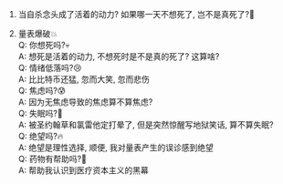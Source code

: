 1. 当自杀念头成了活着的动力? 如果哪一天不想死了, 岂不是真死了?🤡  

2. 量表爆破💥  
Q: 你想死吗?💀  
A: 想死是活着的动力, 不想死时是不是真的死了? 这算啥?  
Q: 情绪低落吗?😢  
A: 比比特币还猛, 忽而大笑, 忽而悲伤  
Q: 焦虑吗?😰  
A: 因为无焦虑导致的焦虑算不算焦虑?  
Q: 失眠吗?🌙  
A: 被圣约翰草和氯雷他定打晕了, 但是突然惊醒写地狱笑话, 算不算失眠?  
Q: 绝望吗?🔥  
A: 绝望是理性选择, 顺便, 我对量表产生的误诊感到绝望  
Q: 药物有帮助吗?💊  
A: 帮助我认识到医疗资本主义的黑幕  